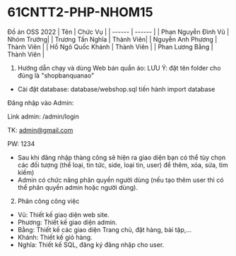 # 61CNTT2-PHP-NHOM15
Đồ án OSS 2022
| Tên | Chức Vụ |
| ------ | ------ |
| Phan Nguyễn Đình Vũ | Nhóm Trưởng|
| Trương Tấn Nghĩa | Thành Viên|
| Nguyễn Anh Phương | Thành Viên |
| Hồ Ngô Quốc Khánh | Thành Viên | 
| Phan Lương Bằng | Thành Viên | 
1. Hướng dẫn chạy và dùng Web bán quần áo: 
LƯU Ý: đặt tên folder cho đúng là "shopbanquanao"
- Cài đặt database:  database/webshop.sql tiến hành import database

Đăng nhập vào Admin:

Link admin: /admin/login

TK: admin@gmail.com

PW: 1234
- Sau khi đăng nhập thàng công sẽ hiện ra giao diện bạn có thể tùy chọn các đối tượng (thể loại, tin tức, side, loại tin, user) để thêm, xóa, sửa, tìm kiếm)
- Admin có chức năng phân quyền người dùng (nếu tạo thêm user thì có thể phân quyền admin hoặc người dùng).
2. Phân công công việc
- Vũ: Thiết kế giao diện web site.
- Phương: Thiết kế giao diện admin.
- Bằng: Thiết kế các giao diện Trang chủ, đặt hàng, bài tập,...
- Khánh: Thiết kế giỏ hàng.
- Nghĩa: Thiết kế SQL, đăng ký đăng nhập cho user.
